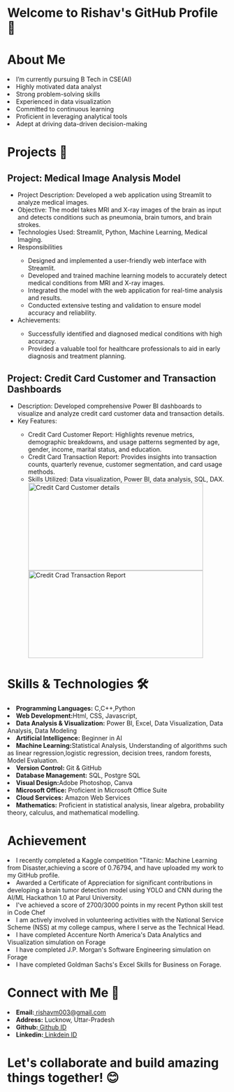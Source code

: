 # Welcome to Rishav's GitHub Profile 👋

# About Me 
<li> 
I’m currently pursuing B Tech in CSE(AI)
<li>Highly motivated data analyst
<li>
Strong problem-solving skills
<li>
Experienced in data visualization
<li>
Committed to continuous learning
<li>
Proficient in leveraging analytical tools
<li>
Adept at driving data-driven decision-making
</li>

# Projects 🚀
<h2>Project: Medical Image Analysis Model<br> </h2>
<ul>
<li>Project Description: Developed a web application using Streamlit to analyze medical images.<br></li>
<li>Objective: The model takes MRI and X-ray images of the brain as input and detects conditions such as pneumonia, brain tumors, and brain strokes.<br></li>
<li>Technologies Used: Streamlit, Python, Machine Learning, Medical Imaging.<br></li>
<li>Responsibilities</li>
    <ul>
        <li>Designed and implemented a user-friendly web interface with Streamlit.</li>
        <li>Developed and trained machine learning models to accurately detect medical conditions from MRI and X-ray images.</li>
        <li>Integrated the model with the web application for real-time analysis and results.</li>
        <li>Conducted extensive testing and validation to ensure model accuracy and reliability.</li>
    </ul>
<li>Achievements:</li>
    <ul>
        <li>Successfully identified and diagnosed medical conditions with high accuracy.</li>
        <li>Provided a valuable tool for healthcare professionals to aid in early diagnosis and treatment planning.</li>
    </ul>
</ul>
</li>
<h2>Project: Credit Card Customer and Transaction Dashboards</h2>
<ul>
<li>Description: Developed comprehensive Power BI dashboards to visualize and analyze credit card customer data and transaction details.<br></li>
<li>Key Features:</li>
  <ul>
    <li>Credit Card Customer Report: Highlights revenue metrics, demographic breakdowns, and usage patterns segmented by age, gender, income, marital status, and education.<br></li>
    <li>Credit Card Transaction Report: Provides insights into transaction counts, quarterly revenue, customer segmentation, and card usage methods.<br></li>
    <li>Skills Utilized: Data visualization, Power BI, data analysis, SQL, DAX.<br></li>
    <img src="https://github.com/user-attachments/assets/311f034e-3e2d-4da4-ad1a-95506077ad37" alt="Credit Card Customer details" width="400" height="200">
    <img src="https://github.com/user-attachments/assets/b878c9b7-de62-4a34-8950-83b5af81cca2" alt="Credit Crad Transaction Report" width="400" height="200">
  </ul>
</ul>


# Skills & Technologies 🛠️
<li>
<b>Programming Languages:</b> C,C++,Python
<li>
<b>Web Development:</b>Html, CSS, Javascript,    
<li>
<b> Data Analysis & Visualization:</b> Power BI, Excel, Data Visualization, Data Analysis, Data Modeling
<li>
<b>Artificial Intelligence:</b> Beginner in AI
<li>
<b> Machine Learning:</b>Statistical Analysis, Understanding of algorithms such as linear regression,logistic regression, decision trees, random forests, Model Evaluation.<br>
<li>
<b>Version Control:</b> Git & GitHub
<li>
<b>Database Management:</b> SQL, Postgre SQL
<li>
<b>Visual Design:</b>Adobe Photoshop, Canva
<li>
<b> Microsoft Office:</b> Proficient in Microsoft Office Suite
<li>
<b>Cloud Services:</b> Amazon Web Services
<li>
<b> Mathematics:</b> Proficient in statistical analysis, linear algebra, probability theory, calculus, and mathematical modelling. <br>
</li>

 # Achievement
<li>
 I recently completed a Kaggle competition "Titanic: Machine Learning from Disaster,achieving a score of 0.76794, and have uploaded my work to my GitHub profile.<br>
<li>
Awarded a Certificate of Appreciation for significant contributions in developing a brain tumor detection model using YOLO and CNN during the AI/ML Hackathon 1.0 at Parul University.<br>
<li>
 I've achieved a score of 2700/3000 points in my recent Python skill test in Code Chef
<li>
 I am actively involved in volunteering activities with the National Service Scheme (NSS) at my college campus, where I serve as the Technical Head.<br>
<li>
 I have completed Accenture North America's Data Analytics and Visualization simulation on Forage<br>
<li>
 I have completed J.P. Morgan's Software Engineering simulation on Forage<br>
 <li>I have completed Goldman Sachs's Excel Skills for Business on Forage. <br>

</li>

 # Connect with Me 🤝
<li>
<b>Email:</b><a href="rishavm003@gmail.com"> rishavm003@gmail.com</a>
<li>
<b>Address:</b> Lucknow, Uttar-Pradesh
<li>
<b>Github:</b><a href="https://github.com/rishavm003"> Github ID</a>
<li>
<b>Linkedin:</b><a href="https://www.linkedin.com/in/rishav-mishra-a95a85224?lipi=urn%3Ali%3Apage%3Ad_flagship3_profile_view_base_contact_details%3BAOmZA9DNTj65hTvsJJqMjg%3D%3D"> Linkdein ID</a>
 </li>


 # Let's collaborate and build amazing things together! 😊
